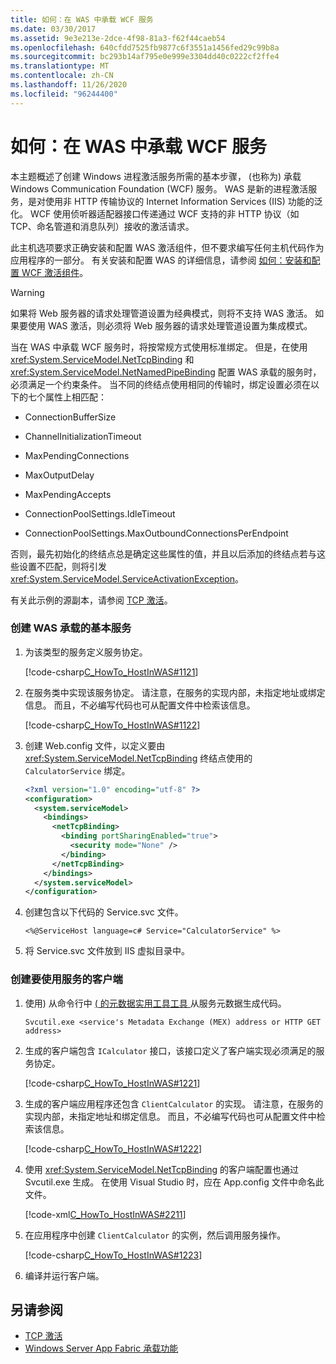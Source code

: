 ```yaml
---
title: 如何：在 WAS 中承载 WCF 服务
ms.date: 03/30/2017
ms.assetid: 9e3e213e-2dce-4f98-81a3-f62f44caeb54
ms.openlocfilehash: 640cfdd7525fb9877c6f3551a1456fed29c99b8a
ms.sourcegitcommit: bc293b14af795e0e999e3304dd40c0222cf2ffe4
ms.translationtype: MT
ms.contentlocale: zh-CN
ms.lasthandoff: 11/26/2020
ms.locfileid: "96244400"
---
```

# <a name="how-to-host-a-wcf-service-in-was"></a>如何：在 WAS 中承载 WCF 服务

本主题概述了创建 Windows 进程激活服务所需的基本步骤， (也称为) 承载 Windows Communication Foundation (WCF) 服务。 WAS 是新的进程激活服务，是对使用非 HTTP 传输协议的 Internet Information Services (IIS) 功能的泛化。 WCF 使用侦听器适配器接口传递通过 WCF 支持的非 HTTP 协议（如 TCP、命名管道和消息队列）接收的激活请求。  
  
 此主机选项要求正确安装和配置 WAS 激活组件，但不要求编写任何主机代码作为应用程序的一部分。 有关安装和配置 WAS 的详细信息，请参阅 [如何：安装和配置 WCF 激活组件](how-to-install-and-configure-wcf-activation-components.md)。  
  
> [!WARNING]
> 如果将 Web 服务器的请求处理管道设置为经典模式，则将不支持 WAS 激活。 如果要使用 WAS 激活，则必须将 Web 服务器的请求处理管道设置为集成模式。  
  
 当在 WAS 中承载 WCF 服务时，将按常规方式使用标准绑定。 但是，在使用 <xref:System.ServiceModel.NetTcpBinding> 和 <xref:System.ServiceModel.NetNamedPipeBinding> 配置 WAS 承载的服务时，必须满足一个约束条件。 当不同的终结点使用相同的传输时，绑定设置必须在以下的七个属性上相匹配：  
  
- ConnectionBufferSize  
  
- ChannelInitializationTimeout  
  
- MaxPendingConnections  
  
- MaxOutputDelay  
  
- MaxPendingAccepts  
  
- ConnectionPoolSettings.IdleTimeout  
  
- ConnectionPoolSettings.MaxOutboundConnectionsPerEndpoint  
  
 否则，最先初始化的终结点总是确定这些属性的值，并且以后添加的终结点若与这些设置不匹配，则将引发 <xref:System.ServiceModel.ServiceActivationException>。  
  
 有关此示例的源副本，请参阅 [TCP 激活](../samples/tcp-activation.md)。  
  
### <a name="to-create-a-basic-service-hosted-by-was"></a>创建 WAS 承载的基本服务  
  
1. 为该类型的服务定义服务协定。  
  
     [!code-csharp[C_HowTo_HostInWAS#1121](../../../../samples/snippets/csharp/VS_Snippets_CFX/c_howto_hostinwas/cs/service.cs#1121)]  
  
2. 在服务类中实现该服务协定。 请注意，在服务的实现内部，未指定地址或绑定信息。 而且，不必编写代码也可从配置文件中检索该信息。  
  
     [!code-csharp[C_HowTo_HostInWAS#1122](../../../../samples/snippets/csharp/VS_Snippets_CFX/c_howto_hostinwas/cs/service.cs#1122)]  
  
3. 创建 Web.config 文件，以定义要由 <xref:System.ServiceModel.NetTcpBinding> 终结点使用的 `CalculatorService` 绑定。  
  
    ```xml  
    <?xml version="1.0" encoding="utf-8" ?>  
    <configuration>  
      <system.serviceModel>  
        <bindings>  
          <netTcpBinding>  
            <binding portSharingEnabled="true">  
              <security mode="None" />  
            </binding>  
          </netTcpBinding>  
        </bindings>  
      </system.serviceModel>  
    </configuration>  
    ```  
  
4. 创建包含以下代码的 Service.svc 文件。  
  
   ```aspx-csharp
   <%@ServiceHost language=c# Service="CalculatorService" %>
   ```
  
5. 将 Service.svc 文件放到 IIS 虚拟目录中。  
  
### <a name="to-create-a-client-to-use-the-service"></a>创建要使用服务的客户端  
  
1. 使用) 从命令行中 [ ( 的元数据实用工具工具 ](../servicemodel-metadata-utility-tool-svcutil-exe.md) 从服务元数据生成代码。  
  
    ```console
    Svcutil.exe <service's Metadata Exchange (MEX) address or HTTP GET address>
    ```  
  
2. 生成的客户端包含 `ICalculator` 接口，该接口定义了客户端实现必须满足的服务协定。  
  
     [!code-csharp[C_HowTo_HostInWAS#1221](../../../../samples/snippets/csharp/VS_Snippets_CFX/c_howto_hostinwas/cs/client.cs#1221)]  
  
3. 生成的客户端应用程序还包含 `ClientCalculator` 的实现。 请注意，在服务的实现内部，未指定地址和绑定信息。 而且，不必编写代码也可从配置文件中检索该信息。  
  
     [!code-csharp[C_HowTo_HostInWAS#1222](../../../../samples/snippets/csharp/VS_Snippets_CFX/c_howto_hostinwas/cs/client.cs#1222)]  
  
4. 使用 <xref:System.ServiceModel.NetTcpBinding> 的客户端配置也通过 Svcutil.exe 生成。 在使用 Visual Studio 时，应在 App.config 文件中命名此文件。  
  
     [!code-xml[C_HowTo_HostInWAS#2211](../../../../samples/snippets/csharp/VS_Snippets_CFX/c_howto_hostinwas/common/app.config#2211)]
  
5. 在应用程序中创建 `ClientCalculator` 的实例，然后调用服务操作。  
  
     [!code-csharp[C_HowTo_HostInWAS#1223](../../../../samples/snippets/csharp/VS_Snippets_CFX/c_howto_hostinwas/cs/client.cs#1223)]  
  
6. 编译并运行客户端。  
  
## <a name="see-also"></a>另请参阅

- [TCP 激活](../samples/tcp-activation.md)
- [Windows Server App Fabric 承载功能](/previous-versions/appfabric/ee677189(v=azure.10))
